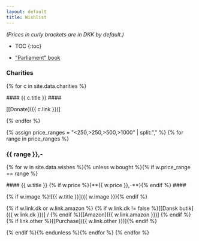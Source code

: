 ```yaml
---
layout: default
title: Wishlist
---
```

<i>(Prices in curly brackets are in DKK by default.)</i>

* TOC
{:toc}

* ["Parliament" book](http://www.parliamentbook.com/book)

<!--
    * Citizen Messenger bag (red)
        - `[x]` [Mini][] ($120)
        - `[ ]` [Regular][]
-->

### Charities ###
{% for c in site.data.charities %}

<div class="tile" markdown="1">
#### {{ c.title }} ####

<span style="text-align: center;">[[Donate]({{ c.link }})]</span>
</div>
{% endfor %}

{% assign price_ranges = "<250,>250,>500,>1000" | split:"," %}
{% for range in price_ranges %}
### {{ range }},- ###
{% for w in site.data.wishes %}{% unless w.bought %}{% if w.price_range == range %}

<div class="tile" markdown="1">
#### {{ w.title }} {% if w.price %}<span style="white-space:nowrap">{**{{ w.price }},-**}</span>{% endif %} ####

{% if w.image %}![{{ w.title }}]({{ w.image }}){% endif %}

{% if w.link.dk or w.link.amazon %}
<span style="text-align: center;">{% if w.link.dk != false %}[[Dansk butik]({{ w.link.dk }})] / {% endif %}[[Amazon]({{ w.link.amazon }})]</span>
{% endif %}
{% if link.other %}<span style="text-align: center;">[[Purchase]({{ w.link.other }})]</span>{% endif %}
</div>
{% endif %}{% endunless %}{% endfor %}
{% endfor %}


[mini]: http://www.chromeindustries.com/product/mini-metro-messenger-bag/BG-001.html
[regular]: http://www.chromeindustries.com/product/citizen-messenger-bag/BG-002.html?dwvar_BG-002_color=BKBK&cgid=messenger_bags
